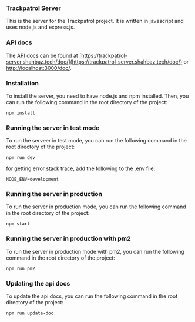 ### Trackpatrol Server

This is the server for the Trackpatrol project. It is written in javascript and uses node.js and express.js. 

### API docs 
The API docs can be found at [https://trackpatrol-server.shahbaz.tech/doc/](https://trackpatrol-server.shahbaz.tech/doc/) or [http://localhost:3000/doc/](http://localhost:3000/doc/).

### Installation
To install the server, you need to have node.js and npm installed. Then, you can run the following command in the root directory of the project:
```
npm install
```

### Running the server in test mode
To run the serveer in test mode, you can run the following command in the root directory of the project:
```
npm run dev
```

for getting error stack trace, add the following to the .env file:
```
NODE_ENV=development
```

### Running the server in production
To run the server in production mode, you can run the following command in the root directory of the project:
```
npm start
```

### Running the server in production with pm2
To run the server in production mode with pm2, you can run the following command in the root directory of the project:
```
npm run pm2
```

### Updating the api docs
To update the api docs, you can run the following command in the root directory of the project:
```
npm run update-doc
```